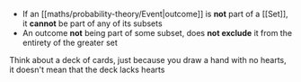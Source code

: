 - If an [[maths/probability-theory/Event|outcome]] is **not** part of a [[Set]], it **cannot** be part of any of its subsets
- An outcome **not** being part of some subset, does **not exclude** it from the entirety of the greater set

Think about a deck of cards, just because you draw a hand with no hearts, it doesn't mean that the deck lacks hearts